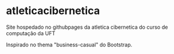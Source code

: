 # atleticacibernetica
Site hospedado no githubpages da atletica cibernetica do curso de computação da UFT

Inspirado no thema "business-casual" do Bootstrap.